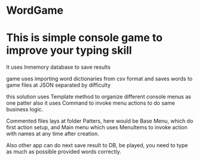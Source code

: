 # WordGame
# This is simple console game to improve your typing skill

It uses Inmemory database to save results

game uses importing word dictionaries from csv format and saves words to game files at JSON separated by difficulty

this solution uses Template method to organize different console menus as one patter
also it uses Command to invoke menu actions to do same business logic.

Commented files lays at folder Patters, here would be Base Menu, which do first action setup,
and Main menu which uses MenuItems to invoke action with names at any time after creation.

Also other app can do next save result to DB, be played, you need to type as much as possible provided words correctly.